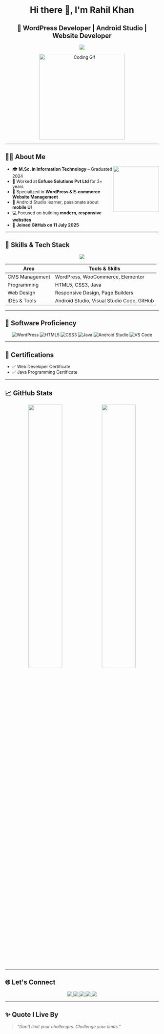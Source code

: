 <!-- Stylish GitHub Profile README: Rahil Khan -->

<h1 align="center">Hi there 👋, I'm Rahil Khan</h1>

<h2 align="center">🚀 WordPress Developer | Android Studio | Website Developer</h2>

<p align="center">
  <img src="https://readme-typing-svg.herokuapp.com?font=Fira+Code&size=22&pause=1000&color=00b894&center=true&width=435&lines=Web+Developer+%F0%9F%92%BB;WordPress+%F0%9F%96%A5%EF%B8%8F;Android+Studio+Developer+%F0%9F%93%B1;Open+to+Remote+Opportunities" />
</p>
<p align="center">
  <img src="https://media.giphy.com/media/qgQUggAC3Pfv687qPC/giphy.gif" width="280" alt="Coding Gif" />
</p>

---

## 👨‍🎓 About Me

<img align="right" src="https://media.giphy.com/media/hvRJCLFzcasrR4ia7z/giphy.gif" width="150" />

- 🎓 **M.Sc. in Information Technology** – Graduated 2024  
- 💼 Worked at **Enfuse Solutions Pvt Ltd** for 3+ years  
- 🧰 Specialized in **WordPress & E-commerce Website Management**  
- 📱 Android Studio learner, passionate about **mobile UI**  
- 💻 Focused on building **modern, responsive websites**  
- 📅 **Joined GitHub on 11 July 2025**

---

## 🧠 Skills & Tech Stack

<p align="center">
  <img src="https://skillicons.dev/icons?i=wordpress,html,css,java,androidstudio,vscode,git" />
</p>

| Area             | Tools & Skills                                      |
|------------------|-----------------------------------------------------|
| CMS Management   | WordPress, WooCommerce, Elementor                   |
| Programming      | HTML5, CSS3, Java                                   |
| Web Design       | Responsive Design, Page Builders                    |
| IDEs & Tools     | Android Studio, Visual Studio Code, GitHub          |

---

## 🧰 Software Proficiency

<p align="center">
  <img src="https://img.icons8.com/color/96/wordpress.png" title="WordPress" />
  <img src="https://img.icons8.com/color/96/html-5.png" title="HTML5" />
  <img src="https://img.icons8.com/color/96/css3.png" title="CSS3" />
  <img src="https://img.icons8.com/color/96/java-coffee-cup-logo.png" title="Java" />
  <img src="https://img.icons8.com/color/96/android-studio--v2.png" title="Android Studio" />
  <img src="https://img.icons8.com/color/96/visual-studio-code-2019.png" title="VS Code" />
</p>

---

## 📜 Certifications

- ✅ Web Developer Certificate  
- ✅ Java Programming Certificate  

---

## 📈 GitHub Stats

<p align="center">
  <img src="https://github-readme-stats.vercel.app/api?username=Rahildata9400&show_icons=true&theme=chartreuse-dark" width="47%" />
  <img src="https://github-readme-streak-stats.herokuapp.com/?user=Rahildata9400&theme=chartreuse-dark" width="47%" />
</p>

---

## 🌐 Let's Connect

<p align="center">
  <a href="mailto:Rahilkhan76663@gmail.com">
    <img src="https://img.shields.io/badge/Gmail-D14836?style=for-the-badge&logo=gmail&logoColor=white" />
  </a>
  <a href="https://www.linkedin.com/in/rahil-khan-9421a4211/" target="_blank">
    <img src="https://img.shields.io/badge/LinkedIn-0A66C2?style=for-the-badge&logo=linkedin&logoColor=white" />
  </a>
  <a href="https://github.com/Rahildata9400" target="_blank">
    <img src="https://img.shields.io/badge/GitHub-181717?style=for-the-badge&logo=github&logoColor=white" />
  </a>
  <a href="https://www.hackerrank.com/dashboard" target="_blank">
    <img src="https://img.shields.io/badge/HackerRank-2EC866?style=for-the-badge&logo=hackerrank&logoColor=white" />
  </a>
  <a href="https://www.naukri.com/" target="_blank">
    <img src="https://img.shields.io/badge/Naukri-0072CE?style=for-the-badge&logo=naukri&logoColor=white" />
  </a>
</p>

---

## ✨ Quote I Live By

> _“Don't limit your challenges. Challenge your limits.”_

